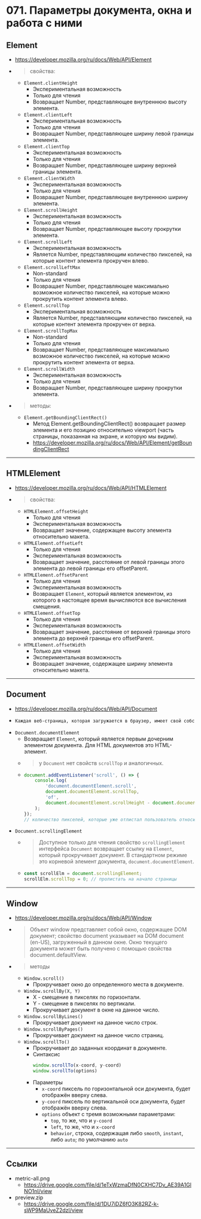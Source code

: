 # 071. Параметры документа, окна и работа с ними

## Element
- <https://developer.mozilla.org/ru/docs/Web/API/Element>
- >свойства:
	- `Element.clientHeight`
		- Экспериментальная возможность
		- Только для чтения
		- Возвращает Number, представляющее внутреннюю высоту элемента.
	- `Element.clientLeft`
		- Экспериментальная возможность
		- Только для чтения
		- Возвращает Number, представляющее ширину левой границы элемента.
	- `Element.clientTop`
		- Экспериментальная возможность
		- Только для чтения
		- Возвращает Number, представляющее ширину верхней границы элемента.
	- `Element.clientWidth`
		- Экспериментальная возможность
		- Только для чтения
		- Возвращает Number, представляющее внутреннюю ширину элемента.
	- `Element.scrollHeight`
		- Экспериментальная возможность
		- Только для чтения
		- Возвращает Number, представляющее высоту прокрутки элемента.
	- `Element.scrollLeft`
		- Экспериментальная возможность
		- Является Number, представляющим количество пикселей, на которые контент элемента прокручен влево.
	- `Element.scrollLeftMax`
		- Non-standard
		- Только для чтения
		- Возвращает Number, представляющее максимально возможное количество пикселей, на которые можно прокрутить контент элемента влево.
	- `Element.scrollTop`
		- Экспериментальная возможность
		- Является Number, представляющим количество пикселей, на которые контент элемента прокручен от верха.
	- `Element.scrollTopMax`
		- Non-standard
		- Только для чтения
		- Возвращает Number, представляющее максимально возможное количество пикселей, на которые можно прокрутить контент элемента от верха.
	- `Element.scrollWidth`
		- Экспериментальная возможность
		- Только для чтения
		- Возвращает Number, представляющее ширину прокрутки элемента.
- > методы:
	- `Element.getBoundingClientRect()`
		- Метод Element.getBoundingClientRect() возвращает размер элемента и его позицию относительно viewport (часть страницы, показанная на экране, и которую мы видим).
		- <https://developer.mozilla.org/ru/docs/Web/API/Element/getBoundingClientRect>

---

## HTMLElement
- <https://developer.mozilla.org/ru/docs/Web/API/HTMLElement>
- >свойства:
	- `HTMLElement.offsetHeight`
		- Только для чтения 
		- Экспериментальная возможность
		- Возвращает значение, содержащее высоту элемента относительно макета.
	- `HTMLElement.offsetLeft`
		- Только для чтения
		- Экспериментальная возможность
		- Возвращает значение, расстояние от левой границы этого элемента до левой границы его offsetParent.
	- `HTMLElement.offsetParent`
		- Только для чтения
		- Экспериментальная возможность
		- Возвращает `Element`, который является элементом, из которого в настоящее время вычисляются все вычисления смещения.
	- `HTMLElement.offsetTop`
		- Только для чтения
		- Экспериментальная возможность
		- Возвращает значение, расстояние от верхней границы этого элемента до верхней границы его offsetParent.
	- `HTMLElement.offsetWidth`
		- Только для чтения
		- Экспериментальная возможность
		- Возвращает значение, содержащее ширину элемента относительно макета.

---

## Document
- <https://developer.mozilla.org/ru/docs/Web/API/Document>
-
	```html
	Каждая веб-страница, которая загружается в браузер, имеет свой собственный объект document. Интерфейс документа служит точкой входа для получения содержимого веб-страницы (всего DOM - дерева, включая такие элементы как <body> и <table> ), а также обеспечивает функциональность, которая является глобальной для документа, например, для получения URL-адреса страницы или создания новых элементов в документе).
	```
- `Document.documentElement`
	- Возвращает `Element`, который является первым дочерним элементом документа. Для HTML документов это HTML-элемент.
	- > у `Document` нет свойств `scrollTop` и аналогичных.
	- 
		```JavaScript
		document.addEventListener('scroll', () => {
			console.log( 
				'document.documentElement.scroll',
				document.documentElement.scrollTop,
				'of',
				document.documentElement.scrollHeight - document.documentElement.clientHeight
			);
		});
		// количество пикселей, которые уже отлистал пользователь относительно начала страницы
		```
- `Document.scrollingElement`
	- > Доступное только для чтения свойство `scrollingElement` интерфейса `Document` возвращает ссылку на `Element`, который прокручивает документ. В стандартном режиме это корневой элемент документа, `document.documentElement`.
	-
		```JavaScript
		const scrollElm = document.scrollingElement;
		scrollElm.scrollTop = 0; // пролистать на начало страницы
		```

---

## Window
- <https://developer.mozilla.org/ru/docs/Web/API/Window>
- > Объект window представляет собой окно, содержащее DOM документ; свойство document указывает на DOM document (en-US), загруженный в данном окне. Окно текущего документа может быть получено с помощью свойства document.defaultView.
- > методы
	- `Window.scroll()`
		- Прокручивает окно до определенного места в документе.
	- `Window.scrollBy(X, Y)`
		- X - смещение в пикселях по горизонтали.
		- Y - смещение в пикселях по вертикали.
		- Прокручивает документ в окне на данное число.
	- `Window.scrollByLines()`
		- Прокручивает документ на данное число строк.
	- `Window.scrollByPages()`
		- Прокручивает документ на данное число страниц.
	- `Window.scrollTo()`
		- Прокручивает до заданных координат в документе.
		- Синтаксис
			```JavaScript
			window.scrollTo(x-coord, y-coord)
			window.scrollTo(options)
			```
		- Параметры
			- `x-coord` пиксель по горизонтальной оси документа, будет отображён вверху слева.
			- `y-coord` пиксель по вертикальной оси документа, будет отображён вверху слева.
			- `options` объект с тремя возможными параметрами:
				- `top`, то же, что и `y-coord`
				- `left`, то же, что и `x-coord`
				- `behavior`, строка, содержащая либо `smooth`, `instant`, либо `auto`; по умолчанию `auto`



---

## Ссылки

- metric-all.png
	- https://drive.google.com/file/d/1eTxWzmaDfN0CXHC7Dv_AE39A1GlNO1nI/view
- preview.zip
	- https://drive.google.com/file/d/1DU7iDZ6fO3K82RZ-k-sWP9MaUveZ2dzl/view
